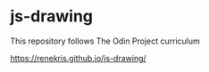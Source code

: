 # js-drawing
This repository follows The Odin Project curriculum

https://renekris.github.io/js-drawing/
